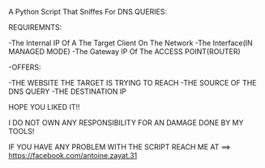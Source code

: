 A Python Script That Sniffes For DNS QUERIES:

REQUIREMNTS:

-The Internal IP Of A The Target Client On The Network
-The Interface(IN MANAGED MODE)
-The Gateway IP Of The ACCESS POINT(ROUTER)


-OFFERS:

-THE WEBSITE THE TARGET IS TRYING TO REACH
-THE SOURCE OF THE DNS QUERY
-THE DESTINATION IP

HOPE YOU LIKED IT!!

I DO NOT OWN ANY RESPONSIBILITY FOR AN DAMAGE DONE BY MY TOOLS!

IF YOU HAVE ANY PROBLEM WITH THE SCRIPT REACH ME AT ==> https://facebook.com/antoine.zayat.31
